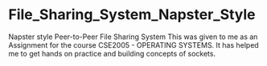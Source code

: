 # File_Sharing_System_Napster_Style
Napster style Peer-to-Peer File Sharing System
This was given to me as an Assignment for the course CSE2005 - OPERATING SYSTEMS. It has helped me to get hands on practice and building concepts of sockets.
